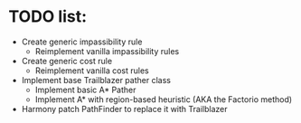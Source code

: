 # TODO list:

- Create generic impassibility rule
  - Reimplement vanilla impassibility rules
- Create generic cost rule
  - Reimplement vanilla cost rules
- Implement base Trailblazer pather class
  - Implement basic A* Pather
  - Implement A* with region-based heuristic (AKA the Factorio method)
- Harmony patch PathFinder to replace it with Trailblazer
